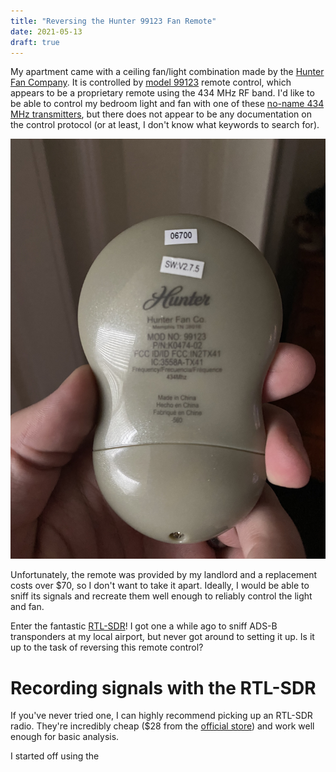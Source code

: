 ```yaml
---
title: "Reversing the Hunter 99123 Fan Remote"
date: 2021-05-13
draft: true
---
```


My apartment came with a ceiling fan/light combination made by the [Hunter Fan Company](https://www.hunterfan.com/). It is controlled by [model 99123](https://www.hunterfan.com/products/ceiling-fan-accessories-fan-light-universal-handheld-remote-control-desert-platinum-99123) remote control, which appears to be a proprietary remote using the 434 MHz RF band. I'd like to be able to control my bedroom light and fan with one of these [no-name 434 MHz transmitters](https://www.amazon.com/gp/product/B07PDGKW8B), but there does not appear to be any documentation on the control protocol (or at least, I don't know what keywords to search for).

![Hunter 99123 fan-light controller](images/hunter_remote.jpg)

Unfortunately, the remote was provided by my landlord and a replacement costs over $70, so I don't want to take it apart. Ideally, I would be able to sniff its signals and recreate them well enough to reliably control the light and fan.

Enter the fantastic [RTL-SDR](https://www.rtl-sdr.com/about-rtl-sdr/)! I got one a while ago to sniff ADS-B transponders at my local airport, but never got around to setting it up. Is it up to the task of reversing this remote control?

# Recording signals with the RTL-SDR

If you've never tried one, I can highly recommend picking up an RTL-SDR radio. They're incredibly cheap ($28 from the [official store](https://www.rtl-sdr.com/product/rtl-sdr-blog-v3-r820t2-rtl2832u-1ppm-tcxo-sma-software-defined-radio-dongle-only/)) and work well enough for basic analysis.

I started off using the 
